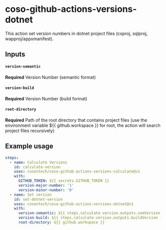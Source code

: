# coso-github-actions-versions-dotnet
This action set version numbers in dotnet project files (csproj, sqlproj, wapproj/appxmanifest).

## Inputs

#### `version-semantic`
**Required** Version Number (semantic format)

#### `version-build`
**Required** Version Number (build format)

#### `root-directory`
**Required** Path of the root directory that contains project files (use the environment variable ${{ github.workspace }} for root, the action will search project files recursively)

## Example usage

```yaml
steps:  
  - name: Calculate Versions
    id: calculate-version
    uses: cosontech/coso-github-actions-versions-calculate@v1
    with:
      GITHUB_TOKEN: ${{ secrets.GITHUB_TOKEN }}
      version-major-number: '1'
      version-minor-number: '0'
  - name: Set version
    id: set-dotnet-version
    uses: cosontech/coso-github-actions-versions-dotnet@v1
    with:
      version-semantic: ${{ steps.calculate-version.outputs.semVersion }}
      version-build: ${{ steps.calculate-version.outputs.buildVersion }}
      root-directory: ${{ github.workspace }}
```

